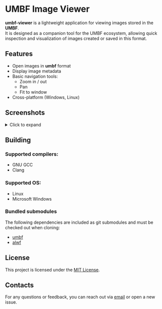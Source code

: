 # UMBF Image Viewer

**umbf-viewer** is a lightweight application for viewing images stored in the **UMBF**.  
It is designed as a companion tool for the UMBF ecosystem, allowing quick inspection and visualization of images created or saved in this format.

## Features

- Open images in **umbf** format  
- Display image metadata 
- Basic navigation tools:
  - Zoom in / out  
  - Pan  
  - Fit to window  
- Cross-platform (Windows, Linux)

## Screenshots
<details>
  <summary>Click to expand</summary>
  <a href="/app3d/umbf-viewer/raw/branch/main/screenshots/loader.png">
    <img src="./screenshots/loader.png" alt="screenshot" width="350"/>
  </a>
  <a href="/app3d/umbf-viewer/raw/branch/main/screenshots/view.png">
    <img src="./screenshots/view.png" alt="screenshot" width="350"/>
  </a>
</details>


## Building
### Supported compilers:
- GNU GCC
- Clang

### Supported OS:
- Linux
- Microsoft Windows

### Bundled submodules
The following dependencies are included as git submodules and must be checked out when cloning:

- [umbf](/app3d/umbf)
- [alwf](/app3d/alwf)

## License
This project is licensed under the [MIT License](LICENSE).

## Contacts
For any questions or feedback, you can reach out via [email](mailto:wusikijeronii@gmail.com) or open a new issue.